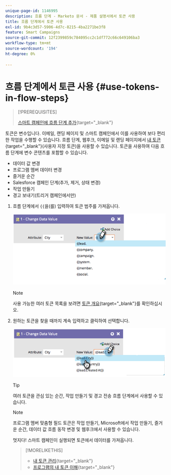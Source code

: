 ```yaml
---
unique-page-id: 1146995
description: 흐름 단계 - Marketo 문서 - 제품 설명서에서 토큰 사용
title: 흐름 단계에서 토큰 사용
exl-id: 9b4c3d57-5906-4d7c-8215-4ba2271be3f8
feature: Smart Campaigns
source-git-commit: 12f2399859c784095cc2c1df772c66c649106ba3
workflow-type: tm+mt
source-wordcount: '194'
ht-degree: 0%

---
```


# 흐름 단계에서 토큰 사용 {#use-tokens-in-flow-steps}

>[!PREREQUISITES]
>
>[스마트 캠페인에 흐름 단계 추가](/help/marketo/product-docs/core-marketo-concepts/smart-campaigns/flow-actions/add-a-flow-step-to-a-smart-campaign.md){target="_blank"}

토큰은 변수입니다. 이메일, 랜딩 페이지 및 스마트 캠페인에서 이를 사용하여 보다 편리한 작업을 수행할 수 있습니다. 흐름 단계, 웹후크, 이메일 및 랜딩 페이지에서 [내 토큰](/help/marketo/product-docs/core-marketo-concepts/programs/tokens/understanding-my-tokens-in-a-program.md){target="_blank"}(사용자 지정 토큰)을 사용할 수 있습니다. 토큰을 사용하여 다음 흐름 단계에 변수 콘텐츠를 포함할 수 있습니다.

* 데이터 값 변경
* 프로그램 멤버 데이터 변경
* 즐거운 순간
* Salesforce 캠페인 단계(추가, 제거, 상태 변경)
* 작업 만들기
* 경고 보내기(트리거 캠페인에서만)

1. 흐름 단계에서 `{{`을(를) 입력하여 토큰 범주를 가져옵니다.

   ![](assets/use-tokens-in-flow-steps-1.png)

   >[!NOTE]
   >
   >사용 가능한 여러 토큰 목록을 보려면 [토큰 개요](/help/marketo/product-docs/demand-generation/landing-pages/personalizing-landing-pages/tokens-overview.md){target="_blank"}를 확인하십시오.

1. 원하는 토큰을 찾을 때까지 계속 입력하고 클릭하여 선택합니다.

   ![](assets/use-tokens-in-flow-steps-2.png)

   >[!TIP]
   >
   >여러 토큰을 관심 있는 순간, 작업 만들기 및 경고 전송 흐름 단계에서 사용할 수 있습니다.

   >[!NOTE]
   >
   >프로그램 멤버 맞춤형 필드 토큰은 작업 만들기, Microsoft에서 작업 만들기, 즐거운 순간, 데이터 값 흐름 동작 변경 및 웹후크에서 사용할 수 있습니다.

   멋지다! 스마트 캠페인이 실행되면 토큰에서 데이터를 가져옵니다.

   >[!MORELIKETHIS]
   >
   >* [내 토큰 관리](/help/marketo/product-docs/core-marketo-concepts/programs/tokens/managing-my-tokens.md){target="_blank"}
   >* [프로그램의 내 토큰 이해](/help/marketo/product-docs/core-marketo-concepts/programs/tokens/understanding-my-tokens-in-a-program.md){target="_blank"}
